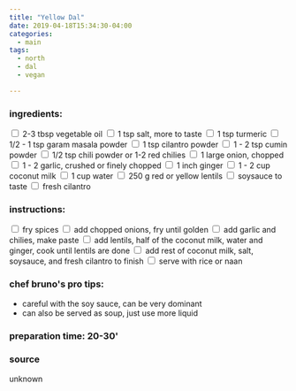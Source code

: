 ```yaml
---
title: "Yellow Dal"
date: 2019-04-18T15:34:30-04:00
categories:
  - main 
tags:
  - north
  - dal
  - vegan

---
```


### ingredients:

<input type="checkbox"> 2-3 tbsp vegetable oil
<input type="checkbox"> 1 tsp salt, more to taste
<input type="checkbox"> 1 tsp turmeric
<input type="checkbox"> 1/2 - 1 tsp garam masala powder
<input type="checkbox"> 1 tsp cilantro powder
<input type="checkbox"> 1 - 2 tsp cumin powder
<input type="checkbox"> 1/2 tsp chili powder or 1-2 red chilies
<input type="checkbox"> 1 large onion, chopped
<input type="checkbox"> 1 - 2 garlic, crushed or finely chopped
<input type="checkbox"> 1 inch ginger
<input type="checkbox"> 1 - 2 cup coconut milk
<input type="checkbox"> 1 cup water
<input type="checkbox"> 250 g red or yellow lentils
<input type="checkbox"> soysauce to taste
<input type="checkbox"> fresh cilantro

### instructions:
<input type="checkbox"> fry spices
<input type="checkbox"> add chopped onions, fry until golden
<input type="checkbox"> add garlic and chilies, make paste
<input type="checkbox"> add lentils, half of the coconut milk, water and ginger, cook until lentils are done
<input type="checkbox"> add rest of coconut milk, salt, soysauce, and fresh cilantro to finish
<input type="checkbox"> serve with rice or naan

### chef bruno's pro tips:

- careful with the soy sauce, can be very dominant
- can also be served as soup, just use more liquid

### preparation time: 20-30'

### source

unknown


